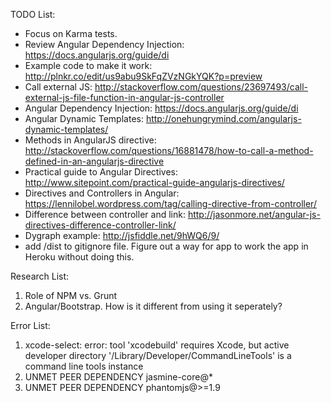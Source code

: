 TODO List:
- Focus on Karma tests.
- Review Angular Dependency Injection: https://docs.angularjs.org/guide/di
- Example code to make it work: http://plnkr.co/edit/us9abu9SkFqZVzNGkYQK?p=preview
- Call external JS: http://stackoverflow.com/questions/23697493/call-external-js-file-function-in-angular-js-controller
- Angular Dependency Injection: https://docs.angularjs.org/guide/di
- Angular Dynamic Templates: http://onehungrymind.com/angularjs-dynamic-templates/
- Methods in AngularJS directive: http://stackoverflow.com/questions/16881478/how-to-call-a-method-defined-in-an-angularjs-directive
- Practical guide to Angular Directives: http://www.sitepoint.com/practical-guide-angularjs-directives/
- Directives and Controllers in Angular: https://lennilobel.wordpress.com/tag/calling-directive-from-controller/
- Difference between controller and link: http://jasonmore.net/angular-js-directives-difference-controller-link/
- Dygraph example: http://jsfiddle.net/9hWQ6/9/
- add /dist to gitignore file. Figure out a way for app to work the app in Heroku without doing this.


Research List:
1. Role of NPM vs. Grunt
2. Angular/Bootstrap. How is it different from using it seperately?


Error List:
1. xcode-select: error: tool 'xcodebuild' requires Xcode, but active developer directory '/Library/Developer/CommandLineTools' is a command line tools instance
2. UNMET PEER DEPENDENCY jasmine-core@*
3. UNMET PEER DEPENDENCY phantomjs@>=1.9
